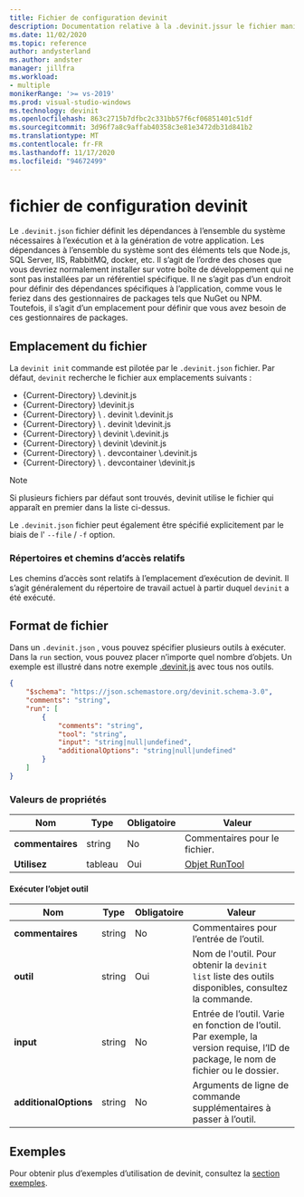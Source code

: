 ```yaml
---
title: Fichier de configuration devinit
description: Documentation relative à la .devinit.jssur le fichier manifeste pour devinit.
ms.date: 11/02/2020
ms.topic: reference
author: andysterland
ms.author: andster
manager: jillfra
ms.workload:
- multiple
monikerRange: '>= vs-2019'
ms.prod: visual-studio-windows
ms.technology: devinit
ms.openlocfilehash: 863c2715b7dfbc2c331bb57f6cf06851401c51df
ms.sourcegitcommit: 3d96f7a8c9affab40358c3e81e3472db31d841b2
ms.translationtype: MT
ms.contentlocale: fr-FR
ms.lasthandoff: 11/17/2020
ms.locfileid: "94672499"
---
```

# <a name="devinit-configuration-file"></a>fichier de configuration devinit

Le `.devinit.json` fichier définit les dépendances à l’ensemble du système nécessaires à l’exécution et à la génération de votre application. Les dépendances à l’ensemble du système sont des éléments tels que Node.js, SQL Server, IIS, RabbitMQ, docker, etc. Il s’agit de l’ordre des choses que vous devriez normalement installer sur votre boîte de développement qui ne sont pas installées par un référentiel spécifique. Il ne s’agit pas d’un endroit pour définir des dépendances spécifiques à l’application, comme vous le feriez dans des gestionnaires de packages tels que NuGet ou NPM. Toutefois, il s’agit d’un emplacement pour définir que vous avez besoin de ces gestionnaires de packages.

## <a name="file-location"></a>Emplacement du fichier

La `devinit init` commande est pilotée par le `.devinit.json` fichier. Par défaut, `devinit` recherche le fichier aux emplacements suivants :

* {Current-Directory} \\.devinit.js
* {Current-Directory} \\devinit.js
* {Current-Directory} \\ . devinit \\.devinit.js
* {Current-Directory} \\ . devinit \\devinit.js
* {Current-Directory} \\ devinit \\.devinit.js
* {Current-Directory} \\ devinit \\devinit.js
* {Current-Directory} \\ . devcontainer \\.devinit.js
* {Current-Directory} \\ . devcontainer \\devinit.js

> [!NOTE]
> Si plusieurs fichiers par défaut sont trouvés, devinit utilise le fichier qui apparaît en premier dans la liste ci-dessus.

Le `.devinit.json` fichier peut également être spécifié explicitement par le biais de l' `--file` / `-f` option.

### <a name="directories-and-relative-paths"></a>Répertoires et chemins d’accès relatifs

Les chemins d’accès sont relatifs à l’emplacement d’exécution de devinit. Il s’agit généralement du répertoire de travail actuel à partir duquel `devinit` a été exécuté.

## <a name="file-format"></a>Format de fichier
Dans un `.devinit.json` , vous pouvez spécifier plusieurs outils à exécuter. Dans la `run` section, vous pouvez placer n’importe quel nombre d’objets. Un exemple est illustré dans notre exemple [.devinit.js](sample-all-tool.md) avec tous nos outils.

```json
{
    "$schema": "https://json.schemastore.org/devinit.schema-3.0",
    "comments": "string",
    "run": [
        {
            "comments": "string",
            "tool": "string",
            "input": "string|null|undefined",
            "additionalOptions": "string|null|undefined"
        }
    ]
}
```

### <a name="property-values"></a>Valeurs de propriétés

| Nom         | Type   | Obligatoire | Valeur                              |
|--------------|--------|----------|------------------------------------|
| **commentaires** | string | No       | Commentaires pour le fichier.             |
| **Utilisez**      | tableau  | Oui      | [Objet RunTool](#run-tool-object) |

#### <a name="run-tool-object"></a>Exécuter l’objet outil

| Nom                  | Type   | Obligatoire | Valeur                                                                                                      |
|-----------------------|--------|----------|------------------------------------------------------------------------------------------------------------|
| **commentaires**          | string | No       | Commentaires pour l’entrée de l’outil.                                                                               |
| **outil**              | string | Oui      | Nom de l'outil. Pour obtenir la `devinit list` liste des outils disponibles, consultez la commande.                            |
| **input**             | string | No       | Entrée de l’outil. Varie en fonction de l’outil. Par exemple, la version requise, l’ID de package, le nom de fichier ou le dossier.|
| **additionalOptions** | string | No       | Arguments de ligne de commande supplémentaires à passer à l’outil.                                                |

## <a name="examples"></a>Exemples

Pour obtenir plus d’exemples d’utilisation de devinit, consultez la [section exemples](sample-readme.md).

